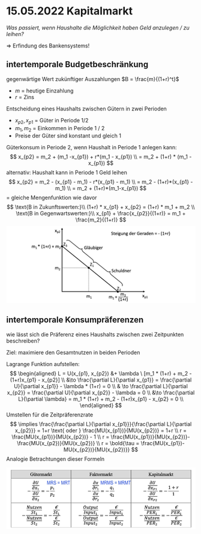 # 15.05.2022 Kapitalmarkt

*Was passiert, wenn Haushalte die Möglichkeit haben Geld anzulegen / zu leihen?*

=> Erfindung des Bankensystems!

## intertemporale Budgetbeschränkung

gegenwärtige Wert zukünftiger Auszahlungen $B = \frac{m}{(1+r)^t}$

- *m* = heutige Einzahlung
- *r* = Zins

Entscheidung eines Haushalts zwischen Gütern in zwei Perioden

- $x_{p2}, x_{p1}$ = Güter in Periode 1/2
- $m_1,m_2$ = Einkommen in Periode 1 / 2
- Preise der Güter sind konstant und gleich 1

Güterkonsum in Periode 2, wenn Haushalt in Periode 1 anlegen kann:
$$
x_{p2} = m_2 + (m_1 -x_{p1}) + r*(m_1 - x_{p1}) \\
= m_2 + (1+r) * (m_1 - x_{p1})
$$
alternativ: Haushalt kann in Periode 1 Geld leihen 
$$
x_{p2} = m_2 - (x_{p1} - m_1) - r*(x_{p1} - m_1) \\
= m_2 - (1+r)*(x_{p1} - m_1) \\
= m_2 + (1+r)*(m_1-x_{p1})
$$
= gleiche Mengenfunktion wie davor
$$
\text{B in Zukunftswerten:}\\
(1+r) * x_{p1} + x_{p2} = (1+r) * m_1 + m_2 \\
\text{B in Gegenwartswerten:}\\
x_{p1} + \frac{x_{p2}}{(1+r)} = m_1 + \frac{m_2}{(1+r)}
$$
![2022-05-05_20.45.42](../images/2022-05-05_20.45.42.jpg)

## intertemporale Konsumpräferenzen

wie lässt sich die Präferenz eines Haushalts zwischen zwei Zeitpunkten beschreiben?

Ziel: maximiere den Gesamtnutzen in beiden Perioden

Lagrange Funktion aufstellen: 
$$
\begin{aligned}
L = U(x_{p1}, x_{p2}) &+ \lambda \ [m_1 * (1+r) + m_2 - (1+r)x_{p1} - x_{p2}] \\
&\to \frac{\partial L}{\partial x_{p1}} = \frac{\partial U}{\partial x_{p1}} - \lambda * (1+r) = 0 \\
& \to \frac{\partial L}{\partial x_{p2}} = \frac{\partial U}{\partial x_{p2}} - \lambda  = 0 \\
&\to \frac{\partial L}{\partial \lambda} = m_1 * (1+r) + m_2 - (1+r)x_{p1} - x_{p2} = 0 \\
\end{aligned}
$$
Umstellen für die Zeitpräferenzrate
$$
\implies \frac{\frac{\partial L}{\partial x_{p1}}}{\frac{\partial L}{\partial x_{p2}}}  = 1+r \text{ oder } \frac{MU(x_{p1})}{MU(x_{p2})} = 1+r \\
r = \frac{MU(x_{p1})}{MU(x_{p2})} - 1 \\
r = \frac{MU(x_{p1})}{MU(x_{p2})}- \frac{MU(x_{p2})}{MU(x_{p2})} \\
r = \bold{\tau = \frac{MU(x_{p1})- MU(x_{p2})}{MU(x_{p2})}}
$$
Analogie Betrachtungen dieser Formeln

![2022-05-18_11.40.04](../images/2022-05-18_11.40.04.jpg)